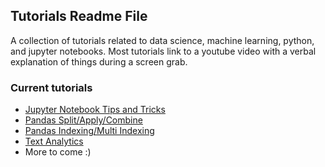 ## Tutorials Readme File

A collection of tutorials related to data science, machine learning, python, and jupyter notebooks. Most tutorials link to a youtube video with a verbal explanation of things during a screen grab. 

### Current tutorials
* [Jupyter Notebook Tips and Tricks](https://github.com/datawrestler/Tutorials/blob/master/JupyterNotebook/JupyterNotebookHacks.ipynb)
* [Pandas Split/Apply/Combine](https://github.com/datawrestler/Tutorials/blob/master/Pandas/SplitApplyCombine.ipynb)
* [Pandas Indexing/Multi Indexing](https://github.com/datawrestler/Tutorials/blob/master/Pandas/PandasIndexing.ipynb)
* [Text Analytics](https://github.com/datawrestler/Tutorials/tree/master/TextAnalytics)
* More to come :)  

